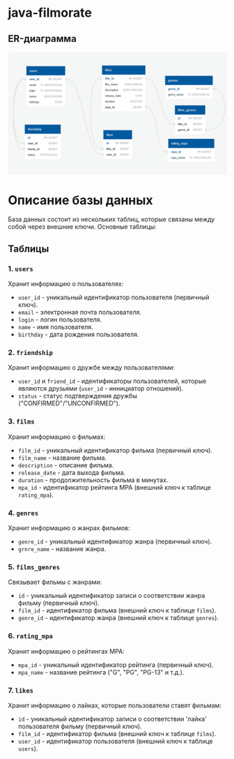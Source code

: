 # java-filmorate

## ER-диаграмма

![Диаграмма](/documents/ERDiagram.png)

# Описание базы данных

База данных состоит из нескольких таблиц, которые связаны между собой через внешние ключи. Основные таблицы:

## Таблицы
### 1. `users`
Хранит информацию о пользователях:
- `user_id` - уникальный идентификатор пользователя (первичный ключ).
- `email` - электронная почта пользователя.
- `login` - логин пользователя.
- `name` - имя пользователя.
- `birthday` - дата рождения пользователя.

### 2. `friendship`
Хранит информацию о дружбе между пользователями:
- `user_id` и `friend_id` - идентификаторы пользователей, которые являются друзьями (`user_id` - иннициатор отношений).
- `status` - статус подтверждения дружбы ("CONFIRMED"/"UNCONFIRMED").

### 3. `films`
Хранит информацию о фильмах:
- `film_id` - уникальный идентификатор фильма (первичный ключ).
- `film_name` - название фильма.
- `description` - описание фильма.
- `release_date` - дата выхода фильма.
- `duration` - продолжительность фильма в минутах.
- `mpa_id` - идентификатор рейтинга MPA (внешний ключ к таблице `rating_mpa`).

### 4. `genres`
Хранит информацию о жанрах фильмов:
- `genre_id` - уникальный идентификатор жанра (первичный ключ).
- `grnre_name` - название жанра.

### 5. `films_genres`
Связывает фильмы с жанрами:
- `id` - уникальный идентификатор записи о соответствии жанра фильму (первичный ключ).
- `film_id` - идентификатор фильма (внешний ключ к таблице `films`).
- `genre_id` - идентификатор жанра (внешний ключ к таблице `genres`).

### 6. `rating_mpa`
Хранит информацию о рейтингах MPA:
- `mpa_id` - уникальный идентификатор рейтинга (первичный ключ).
- `mpa_name` - название рейтинга ("G", "PG", "PG-13" и т.д.).

### 7. `likes`
Хранит информацию о лайках, которые пользователи ставят фильмам:
- `id` - уникальный идентификатор записи о соответствии 'лайка' пользователя фильму (первичный ключ).
- `film_id` - идентификатор фильма (внешний ключ к таблице `films`).
- `user_id` - идентификатор пользователя (внешний ключ к таблице `users`).
